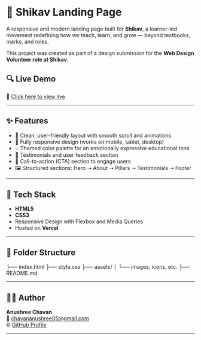 # 🌱 Shikav Landing Page

A responsive and modern landing page built for **Shikav**, a learner-led movement redefining how we teach, learn, and grow — beyond textbooks, marks, and roles.

This project was created as part of a design submission for the **Web Design Volunteer role at Shikav**.

## 🔍 Live Demo

🔗 [Click here to view live](https://shikav-landing.vercel.app/)  

---

## ✨ Features

- 🎯 Clean, user-friendly layout with smooth scroll and animations
- 📱 Fully responsive design (works on mobile, tablet, desktop)
- 💡 Themed color palette for an emotionally expressive educational tone
- 💬 Testimonials and user feedback section
- 📣 Call-to-action (CTA) section to engage users
- 🖼️ Structured sections: Hero ➝ About ➝ Pillars ➝ Testimonials ➝ Footer

---

## 🧱 Tech Stack

- **HTML5**
- **CSS3**
- Responsive Design with Flexbox and Media Queries
- Hosted on **Vercel**

---

## 📁 Folder Structure

├── index.html
├── style.css
├── assets/
│ └── images, icons, etc.
├── README.md

---

## 👩‍💻 Author

**Anushree Chavan**  
📧 [chavananushree05@gmail.com](mailto:chavananushree05@gmail.com)  
🌐 [GitHub Profile](https://github.com/Anushree-2005)

---

